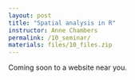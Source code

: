 ```yaml
---
layout: post
title: "Spatial analysis in R"
instructor: Anne Chambers
permalink: /10_seminar/
materials: files/10_files.zip
---
```


Coming soon to a website near you.
